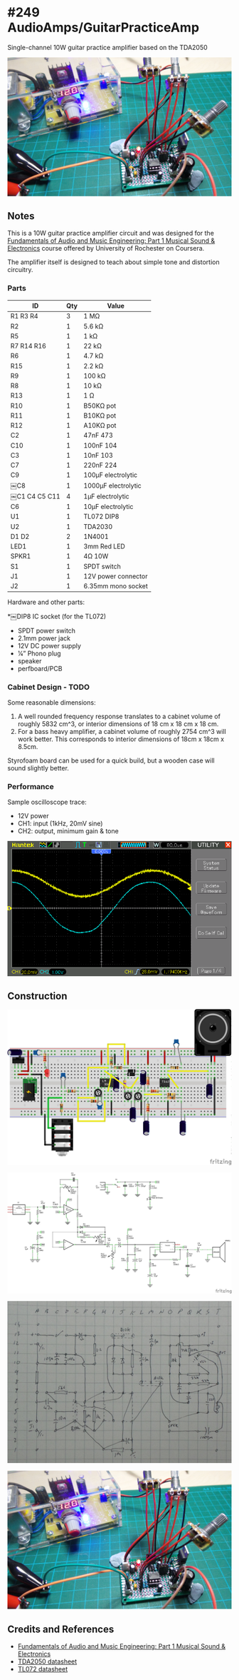 # #249 AudioAmps/GuitarPracticeAmp

Single-channel 10W guitar practice amplifier based on the TDA2050

![The Build](./assets/GuitarPracticeAmp_build.jpg?raw=true)

## Notes

This is a 10W guitar practice amplifier circuit and was designed for the
[Fundamentals of Audio and Music Engineering: Part 1 Musical Sound & Electronics](https://www.coursera.org/learn/audio-engineering)
course offered by University of Rochester on Coursera.

The amplifier itself is designed to teach about simple tone and distortion circuitry.


### Parts

| ID           | Qty | Value               |
|--------------|-----|---------------------|
| R1 R3 R4     | 3   | 1 MΩ                |
| R2           | 1   | 5.6 kΩ              |
| R5           | 1   | 1 kΩ                |
| R7 R14 R16   | 1   | 22 kΩ               |
| R6           | 1   | 4.7 kΩ              |
| R15          | 1   | 2.2 kΩ              |
| R9           | 1   | 100 kΩ              |
| R8           | 1   | 10 kΩ               |
| R13          | 1   | 1 Ω                 |
| R10          | 1   | B50KΩ pot           |
| R11          | 1   | B10KΩ pot           |
| R12          | 1   | A10KΩ pot           |
| C2           | 1   | 47nF 473            |
| C10          | 1   | 100nF 104           |
| C3           | 1   | 10nF 103            |
| C7           | 1   | 220nF 224           |
| C9           | 1   | 100µF electrolytic  |
|￼C8           | 1   | 1000µF electrolytic |
|￼C1 C4 C5 C11 | 4   | 1µF electrolytic    |
| C6           | 1   | 10µF electrolytic   |
| U1           | 1   | TL072 DIP8          |￼￼￼
| U2           | 1   | TDA2030             |￼￼￼
| D1 D2        | 2   | 1N4001              |
| LED1         | 1   | 3mm Red LED         |
| SPKR1        | 1   | 4Ω 10W              |
| S1           | 1   | SPDT switch         |
| J1           | 1   | 12V power connector |
| J2           | 1   | 6.35mm mono socket  |

Hardware and other parts:

*￼DIP8 IC socket (for the TL072)
* SPDT power switch
* 2.1mm power jack
* 12V DC power supply
* 1⁄4” Phono plug
* speaker
* perfboard/PCB

### Cabinet Design - TODO

Some reasonable dimensions:

1. A well rounded frequency response translates to a cabinet volume of roughly 5832 cm^3, or interior dimensions of 18 cm x 18 cm x 18 cm.
2. For a bass heavy amplifier, a cabinet volume of roughly 2754 cm^3 will work better. This corresponds to interior dimensions of 18cm x 18cm x 8.5cm.

Styrofoam board can be used for a quick build, but a wooden case will sound slightly better.


### Performance

Sample oscilloscope trace:

* 12V power
* CH1: input (1kHz, 20mV sine)
* CH2: output, minimum gain & tone

![scope_1khz_20mv](./assets/scope_1khz_20mv.gif?raw=true)

## Construction

![Breadboard](./assets/GuitarPracticeAmp_bb.jpg?raw=true)

![Schematic](./assets/GuitarPracticeAmp_schematic.jpg?raw=true)

![GuitarPracticeAmp_protoboard_layout](./assets/GuitarPracticeAmp_protoboard_layout.jpg?raw=true)

![Build](./assets/GuitarPracticeAmp_build.jpg?raw=true)

## Credits and References
* [Fundamentals of Audio and Music Engineering: Part 1 Musical Sound & Electronics](https://www.coursera.org/learn/audio-engineering)
* [TDA2050 datasheet](http://parts.io/detail/1583208/TDA2050V)
* [TL072 datasheet](http://parts.io/detail/12204535/TL072)
